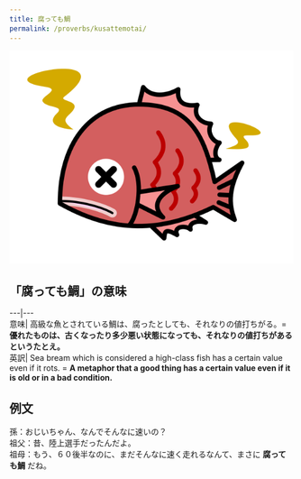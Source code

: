 ```yaml
---
title: 腐っても鯛
permalink: /proverbs/kusattemotai/
---
```


![](/assets/images/proverbs/kusattemotai.png)

## 「腐っても鯛」の意味

---|---  
意味| 高級な魚とされている鯛は、腐ったとしても、それなりの値打ちがる。= **優れたものは、古くなったり多少悪い状態になっても、それなりの値打ちがあるというたとえ。**  
英訳| Sea bream which is considered a high-class fish has a certain value even if it rots.  = **A metaphor that a good thing has a certain value even if it is old or in a bad condition.**  
  
## 例文

孫：おじいちゃん、なんでそんなに速いの？  
祖父：昔、陸上選手だったんだよ。  
祖母：もう、６０後半なのに、まだそんなに速く走れるなんて、まさに **腐っても鯛** だね。
